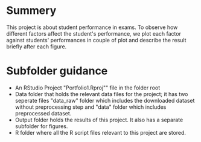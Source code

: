 # Summery

This project is about student performance in exams. To observe how different factors affect the student's performance, we plot each factor against students' performances in couple of plot and describe the result briefly after each figure.

# Subfolder guidance

- An RStudio Project "Portfolio1.Rproj"" file in the folder root
- Data folder that holds the relevant data files for the project; it has two seperate files "data_raw" folder which includes the downloaded dataset without preprocessing step and "data" folder which includes preprocessed dataset.
- Output folder holds the results of this project. It also has a separate subfolder for figures.
- R folder where all the R script files relevant to this project are stored.
